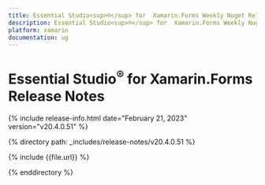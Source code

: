 ```yaml
---
title: Essential Studio<sup>®</sup> for  Xamarin.Forms Weekly Nuget Release Release Notes  
description: Essential Studio<sup>®</sup> for  Xamarin.Forms Weekly Nuget Release Release Notes  
platform: xamarin
documentation: ug
---
```


# Essential Studio<sup>®</sup> for  Xamarin.Forms  Release Notes  

{% include release-info.html date="February 21, 2023"  version="v20.4.0.51" %} 

{% directory path: _includes/release-notes/v20.4.0.51 %}

{% include {{file.url}} %}

{% enddirectory %}